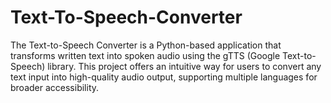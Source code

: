 # Text-To-Speech-Converter
The Text-to-Speech Converter is a Python-based application that transforms written text into spoken audio using the gTTS (Google Text-to-Speech) library. This project offers an intuitive way for users to convert any text input into high-quality audio output, supporting multiple languages for broader accessibility.
